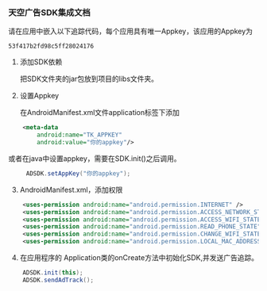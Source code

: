### 天空广告SDK集成文档

请在应用中嵌入以下追踪代码，每个应用具有唯一Appkey，该应用的Appkey为

`53f417b2fd98c5ff28024176`


1. 添加SDK依赖

    把SDK文件夹的jar包放到项目的libs文件夹。

2. 设置Appkey
    
    在AndroidManifest.xml文件application标签下添加

```xml
    <meta-data
        android:name="TK_APPKEY"
        android:value="你的appkey"/>        
```

   或者在java中设置appkey，需要在SDK.init()之后调用。

```java
     ADSDK.setAppKey("你的appkey");
```

3. AndroidManifest.xml，添加权限

```xml
    <uses-permission android:name="android.permission.INTERNET" />
    <uses-permission android:name="android.permission.ACCESS_NETWORK_STATE" />
    <uses-permission android:name="android.permission.ACCESS_WIFI_STATE" />
    <uses-permission android:name="android.permission.READ_PHONE_STATE" />
    <uses-permission android:name="android.permission.CHANGE_WIFI_STATE"/>
    <uses-permission android:name="android.permission.LOCAL_MAC_ADDRESS"/>
```

4. 在应用程序的 Application类的onCreate方法中初始化SDK,并发送广告追踪。

```java
    ADSDK.init(this);
    ADSDK.sendAdTrack();
```







